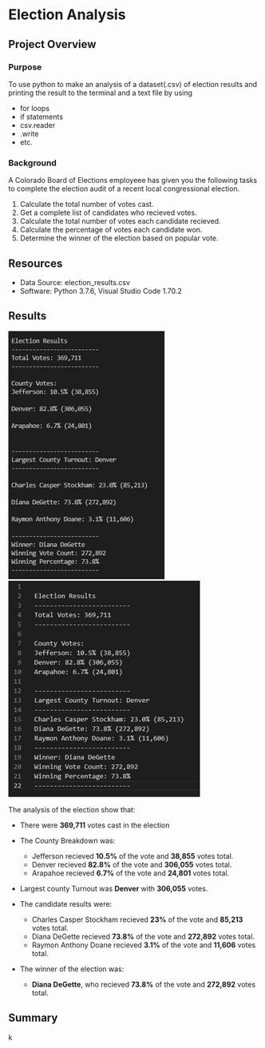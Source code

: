 # Election Analysis

## Project Overview

### Purpose
To use python to make an analysis of a dataset(.csv) of election results and printing the result to the terminal and a text file by using
- for loops
- if statements
- csv.reader
- .write
- etc.

### Background
A Colorado Board of Elections employeee has given you the following tasks to complete the election audit of a recent local congressional election.
1. Calculate the total number of votes cast.
2. Get a complete list of candidates who recieved votes.
3. Calculate the total number of votes each candidate recieved.
4. Calculate the percentage of votes each candidate won.
5. Determine the winner of the election based on popular vote.

## Resources
- Data Source: election_results.csv
- Software: Python 3.7.6, Visual Studio Code 1.70.2

## Results

![module3deliverable1](resources_for_module_3_readme/module3deliverable1.png)
![module3deliverable2](resources_for_module_3_readme/module3deliverable2.png) 

The analysis of the election show that:

- There were **369,711** votes cast in the election

- The County Breakdown was:
  - Jefferson recieved **10.5%** of the vote and **38,855** votes total.
  - Denver recieved **82.8%** of the vote and **306,055** votes total.
  - Arapahoe recieved **6.7%** of the vote and **24,801** votes total.

- Largest county Turnout was **Denver** with **306,055** votes.
 
- The candidate results were:
  - Charles Casper Stockham recieved **23%** of the vote and **85,213** votes total.
  - Diana DeGette recieved **73.8%** of the vote and **272,892** votes total.
  - Raymon Anthony Doane recieved **3.1%** of the vote and **11,606** votes total.

- The winner of the election was:
  - **Diana DeGette**, who recieved **73.8%** of the vote and **272,892** votes total.
 
## Summary
k
